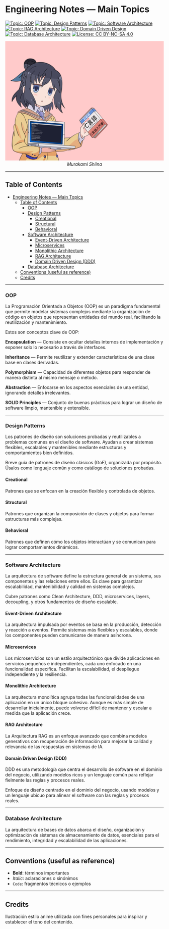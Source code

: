 # Engineering Notes — Main Topics

<!-- Badges -->
[![Topic: OOP](https://img.shields.io/badge/Topic-OOP-blue?style=flat-square)](#oop)
[![Topic: Design Patterns](https://img.shields.io/badge/Topic-Design%20Patterns-purple?style=flat-square)](#design-patterns)
[![Topic: Software Architecture](https://img.shields.io/badge/Topic-Software%20Architecture-green?style=flat-square)](#software-architecture)
[![Topic: RAG Architecture](https://img.shields.io/badge/Topic-RAG%20Architecture-red?style=flat-square)](#software-architecture)
[![Topic: Domain Driven Design](https://img.shields.io/badge/Topic-Domain%20Driven%20Design-brown?style=flat-square)](#domain-driven-design-ddd)
[![Topic: Database Architecture](https://img.shields.io/badge/Topic-Database%20Architecture-orange?style=flat-square)](#database-architecture)
[![License: CC BY-NC-SA 4.0](https://img.shields.io/badge/License-CC%20BY--NC--SA%204.0-lightgrey?style=flat-square)](https://creativecommons.org/licenses/by-nc-sa/4.0/)
<p align="center">
  <img src="./assets/home.png" alt="Doble página del glosario con personaje estilo anime en el centro" width="720" />
  <br/>
  <em>Murakami Shiina</em>
</p>

---

## Table of Contents

- [Engineering Notes — Main Topics](#engineering-notes--main-topics)
  - [Table of Contents](#table-of-contents)
    - [OOP](#oop)
    - [Design Patterns](#design-patterns)
      - [Creational](#creational)
      - [Structural](#structural)
      - [Behavioral](#behavioral)
    - [Software Architecture](#software-architecture)
      - [Event-Driven Architecture](#event-driven-architecture)
      - [Microservices](#microservices)
      - [Monolithic Architecture](#monolithic-architecture)
      - [RAG Architecture](#rag-architecture)
      - [Domain Driven Design (DDD)](#domain-driven-design-ddd)
    - [Database Architecture](#database-architecture)
  - [Conventions (useful as reference)](#conventions-useful-as-reference)
  - [Credits](#credits)

---

### OOP

La Programación Orientada a Objetos (OOP) es un paradigma fundamental que permite modelar sistemas complejos mediante la organización de código en objetos que representan entidades del mundo real, facilitando la reutilización y mantenimiento.

Estos son conceptos clave de OOP:

**Encapsulation** — Consiste en ocultar detalles internos de implementación y exponer solo lo necesario a través de interfaces.

**Inheritance** — Permite reutilizar y extender características de una clase base en clases derivadas.

**Polymorphism** — Capacidad de diferentes objetos para responder de manera distinta al mismo mensaje o método.

**Abstraction** — Enfocarse en los aspectos esenciales de una entidad, ignorando detalles irrelevantes.

**SOLID Principles** — Conjunto de buenas prácticas para lograr un diseño de software limpio, mantenible y extensible.

---

### Design Patterns

Los patrones de diseño son soluciones probadas y reutilizables a problemas comunes en el diseño de software. Ayudan a crear sistemas flexibles, escalables y mantenibles mediante estructuras y comportamientos bien definidos.

Breve guía de patrones de diseño clásicos (GoF), organizada por propósito. Úsalos como lenguaje común y como catálogo de soluciones probadas.

#### Creational

Patrones que se enfocan en la creación flexible y controlada de objetos.

#### Structural

Patrones que organizan la composición de clases y objetos para formar estructuras más complejas.

#### Behavioral

Patrones que definen cómo los objetos interactúan y se comunican para lograr comportamientos dinámicos.

---

### Software Architecture

La arquitectura de software define la estructura general de un sistema, sus componentes y las relaciones entre ellos. Es clave para garantizar escalabilidad, mantenibilidad y calidad en sistemas complejos.

Cubre patrones como Clean Architecture, DDD, microservices, layers, decoupling, y otros fundamentos de diseño escalable.

#### Event-Driven Architecture

La arquitectura impulsada por eventos se basa en la producción, detección y reacción a eventos. Permite sistemas más flexibles y escalables, donde los componentes pueden comunicarse de manera asíncrona.

#### Microservices

Los microservicios son un estilo arquitectónico que divide aplicaciones en servicios pequeños e independientes, cada uno enfocado en una funcionalidad específica. Facilitan la escalabilidad, el despliegue independiente y la resiliencia.

#### Monolithic Architecture

La arquitectura monolítica agrupa todas las funcionalidades de una aplicación en un único bloque cohesivo. Aunque es más simple de desarrollar inicialmente, puede volverse difícil de mantener y escalar a medida que la aplicación crece.

#### RAG Architecture

La Arquitectura RAG es un enfoque avanzado que combina modelos generativos con recuperación de información para mejorar la calidad y relevancia de las respuestas en sistemas de IA.

#### Domain Driven Design (DDD)

DDD es una metodología que centra el desarrollo de software en el dominio del negocio, utilizando modelos ricos y un lenguaje común para reflejar fielmente las reglas y procesos reales.

Enfoque de diseño centrado en el dominio del negocio, usando modelos y un lenguaje ubicuo para alinear el software con las reglas y procesos reales.

---

### Database Architecture

La arquitectura de bases de datos abarca el diseño, organización y optimización de sistemas de almacenamiento de datos, esenciales para el rendimiento, integridad y escalabilidad de las aplicaciones.

---

## Conventions (useful as reference)

- **Bold**: términos importantes  
- _Italic_: aclaraciones o sinónimos  
- `Code`: fragmentos técnicos o ejemplos

---

## Credits

Ilustración estilo anime utilizada con fines personales para inspirar y establecer el tono del contenido.
